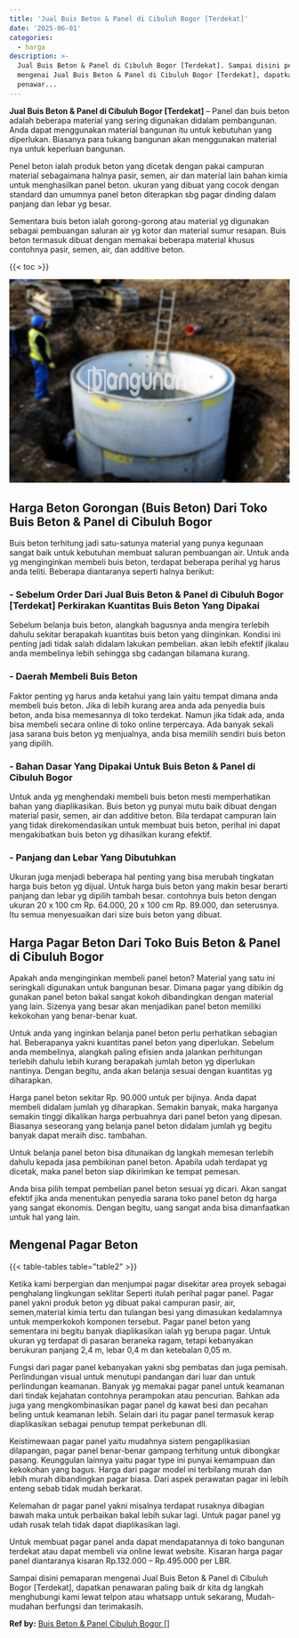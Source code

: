 ```yaml
---
title: 'Jual Buis Beton & Panel di Cibuluh Bogor [Terdekat]'
date: '2025-06-01'
categories:
  - harga
description: >-
  Jual Buis Beton & Panel di Cibuluh Bogor [Terdekat]. Sampai disini pemaparan
  mengenai Jual Buis Beton & Panel di Cibuluh Bogor [Terdekat], dapatkan
  penawar...
---
```


**Jual Buis Beton & Panel di Cibuluh Bogor \[Terdekat\]** – Panel dan buis beton adalah beberapa material yang sering digunakan didalam pembangunan. Anda dapat menggunakan material bangunan itu untuk kebutuhan yang diperlukan. Biasanya para tukang bangunan akan menggunakan material nya untuk keperluan bangunan.

Penel beton ialah produk beton yang dicetak dengan pakai campuran material sebagaimana halnya pasir, semen, air dan material lain bahan kimia untuk menghasilkan panel beton. ukuran yang dibuat yang cocok dengan standard dan umumnya panel beton diterapkan sbg pagar dinding dalam panjang dan lebar yg besar.

Sementara buis beton ialah gorong-gorong atau material yg digunakan sebagai pembuangan saluran air yg kotor dan material sumur resapan. Buis beton termasuk dibuat dengan memakai beberapa material khusus contohnya pasir, semen, air, dan additive beton.

{{< toc >}}

![Jual Buis Beton & Panel di Cibuluh Bogor [Terdekat]](/images/jual-panel-buis-beton-murah-43.png)

## Harga Beton Gorongan (Buis Beton) Dari Toko Buis Beton & Panel di Cibuluh Bogor

Buis beton terhitung jadi satu-satunya material yang punya kegunaan sangat baik untuk kebutuhan membuat saluran pembuangan air. Untuk anda yg menginginkan membeli buis beton, terdapat beberapa perihal yg harus anda teliti. Beberapa diantaranya seperti halnya berikut:

### \- Sebelum Order Dari Jual Buis Beton & Panel di Cibuluh Bogor \[Terdekat\] Perkirakan Kuantitas Buis Beton Yang Dipakai

Sebelum belanja buis beton, alangkah bagusnya anda mengira terlebih dahulu sekitar berapakah kuantitas buis beton yang diinginkan. Kondisi ini penting jadi tidak salah didalam lakukan pembelian. akan lebih efektif jikalau anda membelinya lebih sehingga sbg cadangan bilamana kurang.

### \- Daerah Membeli Buis Beton

Faktor penting yg harus anda ketahui yang lain yaitu tempat dimana anda membeli buis beton. Jika di lebih kurang area anda ada penyedia buis beton, anda bisa memesannya di toko terdekat. Namun jika tidak ada, anda bisa membeli secara online di toko online terpercaya. Ada banyak sekali jasa sarana buis beton yg menjualnya, anda bisa memilih sendiri buis beton yang dipilih.

### \- Bahan Dasar Yang Dipakai Untuk Buis Beton & Panel di Cibuluh Bogor

Untuk anda yg menghendaki membeli buis beton mesti memperhatikan bahan yang diaplikasikan. Buis beton yg punyai mutu baik dibuat dengan material pasir, semen, air dan additive beton. Bila terdapat campuran lain yang tidak direkomendasikan untuk membuat buis beton, perihal ini dapat mengakibatkan buis beton yg dihasilkan kurang efektif.

### \- Panjang dan Lebar Yang Dibutuhkan

Ukuran juga menjadi beberapa hal penting yang bisa merubah tingkatan harga buis beton yg dijual. Untuk harga buis beton yang makin besar berarti panjang dan lebar yg dipilih tambah besar. contohnya buis beton dengan ukuran 20 x 100 cm Rp. 64.000, 20 x 100 cm Rp. 89.000, dan seterusnya. Itu semua menyesuaikan dari size buis beton yang dibuat.

## Harga Pagar Beton Dari Toko Buis Beton & Panel di Cibuluh Bogor

Apakah anda menginginkan membeli panel beton? Material yang satu ini seringkali digunakan untuk bangunan besar. Dimana pagar yang dibikin dg gunakan panel beton bakal sangat kokoh dibandingkan dengan material yang lain. Sizenya yang besar akan menjadikan panel beton memiliki kekokohan yang benar-benar kuat.

Untuk anda yang inginkan belanja panel beton perlu perhatikan sebagian hal. Beberapanya yakni kuantitas panel beton yang diperlukan. Sebelum anda membelinya, alangkah paling efisien anda jalankan perhitungan terlebih dahulu lebih kurang berapakah jumlah beton yg diperlukan nantinya. Dengan begitu, anda akan belanja sesuai dengan kuantitas yg diharapkan.

Harga panel beton sekitar Rp. 90.000 untuk per bijinya. Anda dapat membeli didalam jumlah yg diharapkan. Semakin banyak, maka harganya semakin tinggi dikalikan harga perbuahnya dari panel beton yang dipesan. Biasanya seseorang yang belanja panel beton didalam jumlah yg begitu banyak dapat meraih disc. tambahan.

Untuk belanja panel beton bisa ditunaikan dg langkah memesan terlebih dahulu kepada jasa pembikinan panel beton. Apabila udah terdapat yg dicetak, maka panel beton siap dikirimkan ke tempat pemesan.

Anda bisa pilih tempat pembelian panel beton sesuai yg dicari. Akan sangat efektif jika anda menentukan penyedia sarana toko panel beton dg harga yang sangat ekonomis. Dengan begitu, uang sangat anda bisa dimanfaatkan untuk hal yang lain.

## Mengenal Pagar Beton

{{< table-tables table="table2" >}}

Ketika kami berpergian dan menjumpai pagar disekitar area proyek sebagai penghalang lingkungan seklitar Seperti itulah perihal pagar panel. Pagar panel yakni produk beton yg dibuat pakai campuran pasir, air, semen,material kimia tertu dan tulangan besi yang dimasukan kedalamnya untuk memperkokoh komponen tersebut. Pagar panel beton yang sementara ini begitu banyak diaplikasikan ialah yg berupa pagar. Untuk ukuran yg terdapat di pasaran beraneka ragam, tetapi kebanyakan berukuran panjang 2,4 m, lebar 0,4 m dan ketebalan 0,05 m.

Fungsi dari pagar panel kebanyakan yakni sbg pembatas dan juga pemisah. Perlindungan visual untuk menutupi pandangan dari luar dan untuk perlindungan keamanan. Banyak yg memakai pagar panel untuk keamanan dari tindak kejahatan contohnya perampokan atau pencurian. Bahkan ada juga yang mengkombinasikan pagar panel dg kawat besi dan pecahan beling untuk keamanan lebih. Selain dari itu pagar panel termasuk kerap diaplikasikan sebagai penutup tempat perkebunan dll.

Keistimewaan pagar panel yaitu mudahnya sistem pengaplikasian dilapangan, pagar panel benar-benar gampang terhitung untuk dibongkar pasang. Keunggulan lainnya yaitu pagar type ini punyai kemampuan dan kekokohan yang bagus. Harga dari pagar model ini terbilang murah dan lebih murah dibandingkan pagar biasa. Dari aspek perawatan pagar ini lebih enteng sebab tidak mudah berkarat.

Kelemahan dr pagar panel yakni misalnya terdapat rusaknya dibagian bawah maka untuk perbaikan bakal lebih sukar lagi. Untuk pagar panel yg udah rusak telah tidak dapat diaplikasikan lagi.

Untuk membuat pagar panel anda dapat mendapatannya di toko bangunan terdekat atau dapat membeli via online lewat website. Kisaran harga pagar panel diantaranya kisaran Rp.132.000 – Rp.495.000 per LBR.

Sampai disini pemaparan mengenai Jual Buis Beton & Panel di Cibuluh Bogor \[Terdekat\], dapatkan penawaran paling baik dr kita dg langkah menghubungi kami lewat telpon atau whatsapp untuk sekarang, Mudah-mudahan berfungsi dan terimakasih.

**Ref by:** [Buis Beton & Panel Cibuluh Bogor []](https://id.wikipedia.org/wiki/Buis)
